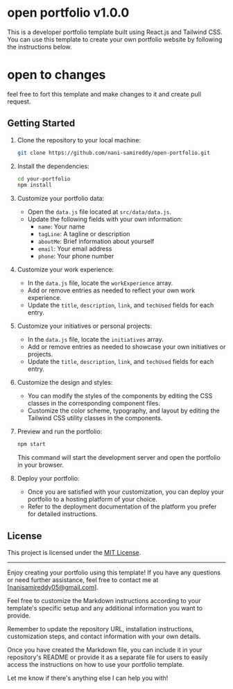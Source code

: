 
# open portfolio v1.0.0

This is a developer portfolio template built using React.js and Tailwind CSS. You can use this template to create your own portfolio website by following the instructions below.

# open to changes
feel free to fort this template and make changes to it and create pull request.

## Getting Started

1. Clone the repository to your local machine:

   ```bash
   git clone https://github.com/nani-samireddy/open-portfolio.git
   ```

2. Install the dependencies:

   ```bash
   cd your-portfolio
   npm install
   ```

3. Customize your portfolio data:

   - Open the `data.js` file located at `src/data/data.js`.
   - Update the following fields with your own information:
     - `name`: Your name
     - `tagLine`: A tagline or description
     - `aboutMe`: Brief information about yourself
     - `email`: Your email address
     - `phone`: Your phone number

4. Customize your work experience:

   - In the `data.js` file, locate the `workExperience` array.
   - Add or remove entries as needed to reflect your own work experience.
   - Update the `title`, `description`, `link`, and `techUsed` fields for each entry.

5. Customize your initiatives or personal projects:

   - In the `data.js` file, locate the `initiatives` array.
   - Add or remove entries as needed to showcase your own initiatives or projects.
   - Update the `title`, `description`, `link`, and `techUsed` fields for each entry.

6. Customize the design and styles:

   - You can modify the styles of the components by editing the CSS classes in the corresponding component files.
   - Customize the color scheme, typography, and layout by editing the Tailwind CSS utility classes in the components.

7. Preview and run the portfolio:

   ```bash
   npm start
   ```

   This command will start the development server and open the portfolio in your browser.

8. Deploy your portfolio:

   - Once you are satisfied with your customization, you can deploy your portfolio to a hosting platform of your choice.
   - Refer to the deployment documentation of the platform you prefer for detailed instructions.

## License

This project is licensed under the [MIT License](LICENSE).

---

Enjoy creating your portfolio using this template! If you have any questions or need further assistance, feel free to contact me at [nanisamireddy05@gmail.com].

Feel free to customize the Markdown instructions according to your template's specific setup and any additional information you want to provide.

Remember to update the repository URL, installation instructions, customization steps, and contact information with your own details.

Once you have created the Markdown file, you can include it in your repository's README or provide it as a separate file for users to easily access the instructions on how to use your portfolio template.

Let me know if there's anything else I can help you with!